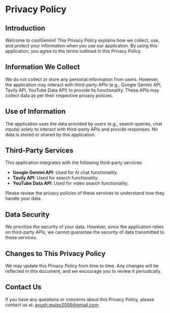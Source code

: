 # Privacy Policy

## Introduction
Welcome to coolGemini! This Privacy Policy explains how we collect, use, and protect your information when you use our application. By using this application, you agree to the terms outlined in this Privacy Policy.

## Information We Collect
We do not collect or store any personal information from users. However, the application may interact with third-party APIs (e.g., Google Gemini API, Tavily API, YouTube Data API) to provide its functionality. These APIs may collect data as per their respective privacy policies.

## Use of Information
The application uses the data provided by users (e.g., search queries, chat inputs) solely to interact with third-party APIs and provide responses. No data is stored or shared by this application.

## Third-Party Services
This application integrates with the following third-party services:
- **Google Gemini API**: Used for AI chat functionality.
- **Tavily API**: Used for search functionality.
- **YouTube Data API**: Used for video search functionality.

Please review the privacy policies of these services to understand how they handle your data.

## Data Security
We prioritize the security of your data. However, since the application relies on third-party APIs, we cannot guarantee the security of data transmitted to these services.

## Changes to This Privacy Policy
We may update this Privacy Policy from time to time. Any changes will be reflected in this document, and we encourage you to review it periodically.

## Contact Us
If you have any questions or concerns about this Privacy Policy, please contact us at: ayush.muley2006@gmail.com.